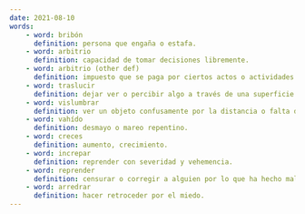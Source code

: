 ```yaml
---
date: 2021-08-10
words:
    - word: bribón
      definition: persona que engaña o estafa.
    - word: arbitrio
      definition: capacidad de tomar decisiones libremente.
    - word: arbitrio (other def)
      definition: impuesto que se paga por ciertos actos o actividades.
    - word: traslucir
      definition: dejar ver o percibir algo a través de una superficie.
    - word: vislumbrar
      definition: ver un objeto confusamente por la distancia o falta de luz.
    - word: vahído
      definition: desmayo o mareo repentino.
    - word: creces
      definition: aumento, crecimiento.
    - word: increpar
      definition: reprender con severidad y vehemencia.
    - word: reprender
      definition: censurar o corregir a alguien por lo que ha hecho mal.
    - word: arredrar
      definition: hacer retroceder por el miedo.
---
```

